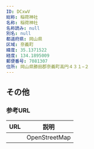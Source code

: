 ```yaml
---
ID: DCxwV
総称: 稲荷神社
名称: 稲荷神社
名称読み: null
別名: null
都道府県: 岡山県
区域: 奈義町
緯度: 35.1371522
経度: 134.1895009
郵便番号: 7081307
住所: 岡山県勝田郡奈義町高円４３１−２
---
```


## その他

### 参考URL

| URL | 説明          |
| --- | ------------- |
|     | OpenStreetMap |
